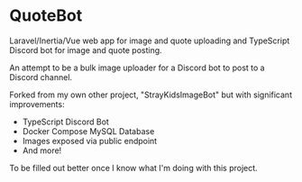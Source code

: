 # QuoteBot

Laravel/Inertia/Vue web app for image and quote uploading and TypeScript Discord bot for image and quote posting.

An attempt to be a bulk image uploader for a Discord bot to post to a Discord channel.

Forked from my own other project, "StrayKidsImageBot" but with significant improvements:
 - TypeScript Discord Bot
 - Docker Compose MySQL Database
 - Images exposed via public endpoint
 - And more!

To be filled out better once I know what I'm doing with this project.
